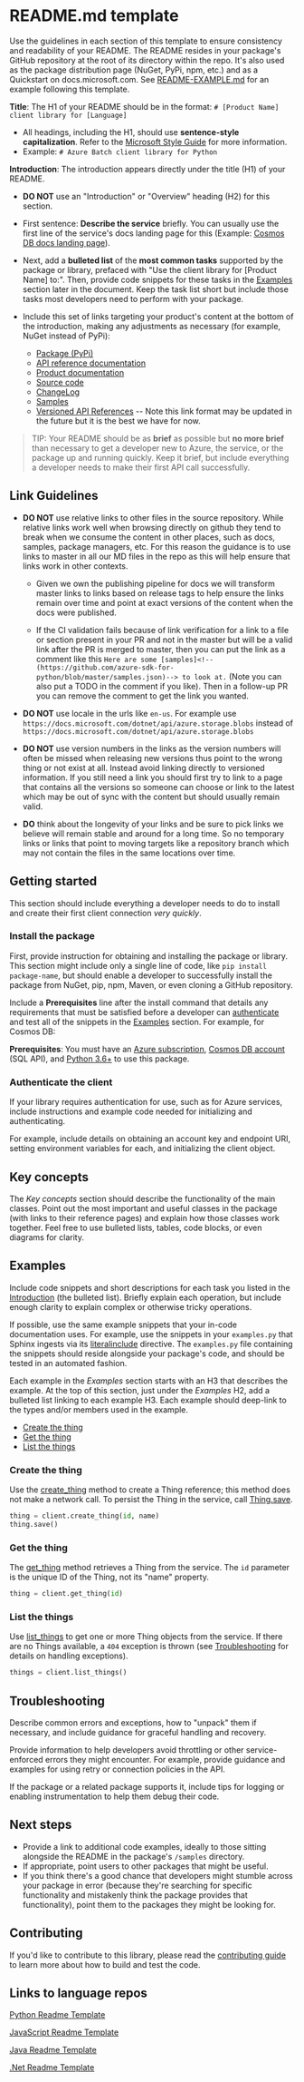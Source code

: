# README.md template

Use the guidelines in each section of this template to ensure consistency and readability of your README. The README resides in your package's GitHub repository at the root of its directory within the repo. It's also used as the package distribution page (NuGet, PyPi, npm, etc.) and as a Quickstart on docs.microsoft.com. See [README-EXAMPLE.md](README-EXAMPLE.md) for an example following this template.

**Title**: The H1 of your README should be in the format: `# [Product Name] client library for [Language]`

* All headings, including the H1, should use **sentence-style capitalization**. Refer to the [Microsoft Style Guide][style-guide-msft] for more information.
* Example: `# Azure Batch client library for Python`

**Introduction**: The introduction appears directly under the title (H1) of your README.

* **DO NOT** use an "Introduction" or "Overview" heading (H2) for this section.
* First sentence: **Describe the service** briefly. You can usually use the first line of the service's docs landing page for this (Example: [Cosmos DB docs landing page](https://docs.microsoft.com/azure/cosmos-db/)).
* Next, add a **bulleted list** of the **most common tasks** supported by the package or library, prefaced with "Use the client library for [Product Name] to:". Then, provide code snippets for these tasks in the [Examples](#examples) section later in the document. Keep the task list short but include those tasks most developers need to perform with your package.
* Include this set of links targeting your product's content at the bottom of the introduction, making any adjustments as necessary (for example, NuGet instead of PyPi):

  - [Package (PyPi)](https://pypi.org/project/azure-cosmos/)
  - [API reference documentation](https://docs.microsoft.com/python/api/overview/azure/cosmos-readme?view=azure-python)
  - [Product documentation](https://docs.microsoft.com/azure/cosmos-db/)
  - [Source code](https://github.com/Azure/azure-sdk-for-python/tree/master/sdk/cosmos/azure-cosmos)
  - [ChangeLog](https://github.com/Azure/azure-sdk-for-python/blob/master/sdk/cosmos/azure-cosmos/CHANGELOG.md)
  - [Samples](https://github.com/Azure/azure-sdk-for-python/tree/master/sdk/cosmos/azure-cosmos/samples)
  - [Versioned API References](https://azure.github.io/azure-sdk-for-python/ref/Cosmos.html) -- Note this link format may be updated in the future but it is the best we have for now.

> TIP: Your README should be as **brief** as possible but **no more brief** than necessary to get a developer new to Azure, the service, or the package up and running quickly. Keep it brief, but include everything a developer needs to make their first API call successfully.

## Link Guidelines

* **DO NOT** use relative links to other files in the source repository. While relative links work well when browsing directly on github they tend to break when we consume the content in other places, such as docs, samples, package managers, etc. For this reason the guidance is to use links to master in all our MD files in the repo as this will help ensure that links work in other contexts.

  * Given we own the publishing pipeline for docs we will transform master links to links based on release tags to help ensure the links remain over time and point at exact versions of the content when the docs were published. 

  * If the CI validation fails because of link verification for a link to a file or section present in your PR and not in the master but will be a valid link after the PR is merged to master, then you can put the link as a comment like this `Here are some [samples]<!--(https://github.com/azure-sdk-for-python/blob/master/samples.json)--> to look at.` (Note you can also put a TODO in the comment if you like). Then in a follow-up PR you can remove the comment to get the link you wanted. 

* **DO NOT** use locale in the urls like `en-us`. For example use `https://docs.microsoft.com/dotnet/api/azure.storage.blobs` instead of `https://docs.microsoft.com/dotnet/api/azure.storage.blobs`

* **DO NOT** use version numbers in the links as the version numbers will often be missed when releasing new versions thus point to the wrong thing or not exist at all. Instead avoid linking directly to versioned information. If you still need a link you should first try to link to a page that contains all the versions so someone can choose or link to the latest which may be out of sync with the content but should usually remain valid.

* **DO** think about the longevity of your links and be sure to pick links we believe will remain stable and around for a long time. So no temporary links or links that point to moving targets like a repository branch which may not contain the files in the same locations over time. 

## Getting started

This section should include everything a developer needs to do to install and create their first client connection *very quickly*.

### Install the package

First, provide instruction for obtaining and installing the package or library. This section might include only a single line of code, like `pip install package-name`, but should enable a developer to successfully install the package from NuGet, pip, npm, Maven, or even cloning a GitHub repository.

Include a **Prerequisites** line after the install command that details any requirements that must be satisfied before a developer can [authenticate](#authenticate-the-client) and test all of the snippets in the [Examples](#examples) section. For example, for Cosmos DB:

**Prerequisites**: You must have an [Azure subscription](https://azure.microsoft.com/free/), [Cosmos DB account](https://docs.microsoft.com/azure/cosmos-db/account-overview) (SQL API), and [Python 3.6+](https://www.python.org/downloads/) to use this package.

### Authenticate the client

If your library requires authentication for use, such as for Azure services, include instructions and example code needed for initializing and authenticating.

For example, include details on obtaining an account key and endpoint URI, setting environment variables for each, and initializing the client object.

## Key concepts

The *Key concepts* section should describe the functionality of the main classes. Point out the most important and useful classes in the package (with links to their reference pages) and explain how those classes work together. Feel free to use bulleted lists, tables, code blocks, or even diagrams for clarity.

## Examples

Include code snippets and short descriptions for each task you listed in the [Introduction](#introduction) (the bulleted list). Briefly explain each operation, but include enough clarity to explain complex or otherwise tricky operations.

If possible, use the same example snippets that your in-code documentation uses. For example, use the snippets in your `examples.py` that Sphinx ingests via its [literalinclude](https://www.sphinx-doc.org/en/1.5/markup/code.html?highlight=code%20examples#includes) directive. The `examples.py` file containing the snippets should reside alongside your package's code, and should be tested in an automated fashion.

Each example in the *Examples* section starts with an H3 that describes the example. At the top of this section, just under the *Examples* H2, add a bulleted list linking to each example H3. Each example should deep-link to the types and/or members used in the example.

* [Create the thing](#create-the-thing)
* [Get the thing](#get-the-thing)
* [List the things](#list-the-things)

### Create the thing

Use the [create_thing](not-valid-link) method to create a Thing reference; this method does not make a network call. To persist the Thing in the service, call [Thing.save](not-valid-link).

```Python
thing = client.create_thing(id, name)
thing.save()
```

### Get the thing

The [get_thing](not-valid-link) method retrieves a Thing from the service. The `id` parameter is the unique ID of the Thing, not its "name" property.

```Python
thing = client.get_thing(id)
```

### List the things

Use [list_things](not-valid-link) to get one or more Thing objects from the service. If there are no Things available, a `404` exception is thrown (see [Troubleshooting](#troubleshooting) for details on handling exceptions).

```Python
things = client.list_things()
```

## Troubleshooting

Describe common errors and exceptions, how to "unpack" them if necessary, and include guidance for graceful handling and recovery.

Provide information to help developers avoid throttling or other service-enforced errors they might encounter. For example, provide guidance and examples for using retry or connection policies in the API.

If the package or a related package supports it, include tips for logging or enabling instrumentation to help them debug their code.

## Next steps

* Provide a link to additional code examples, ideally to those sitting alongside the README in the package's `/samples` directory.
* If appropriate, point users to other packages that might be useful.
* If you think there's a good chance that developers might stumble across your package in error (because they're searching for specific functionality and mistakenly think the package provides that functionality), point them to the packages they might be looking for.

## Contributing

If you'd like to contribute to this library, please read the [contributing guide](../../../CONTRIBUTING.md) to learn more about how to build and test the code.

<!-- LINKS -->
[style-guide-msft]: https://docs.microsoft.com/style-guide/capitalization


## Links to language repos

[Python Readme Template](https://github.com/Azure/azure-sdk-for-python/blob/master/sdk/template/azure-template/README.md)

[JavaScript Readme Template](https://github.com/Azure/azure-sdk-for-js/blob/master/sdk/template/template/README.md)

[Java Readme Template](https://github.com/Azure/azure-sdk-for-java/blob/master/sdk/template/azure-sdk-template/README.md)

[.Net Readme Template](https://github.com/Azure/azure-sdk-for-net/blob/master/sdk/template/Azure.Template/README.md)
